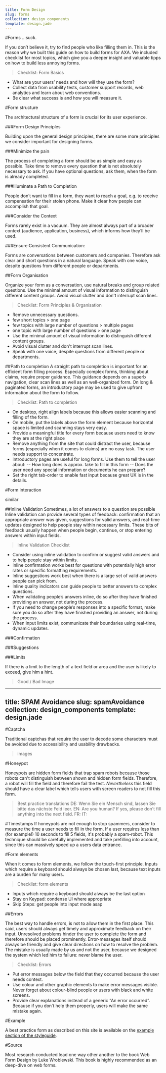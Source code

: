 ```yaml
---
title: Form Design
slug: forms
collection: design_components
template: design.jade
---
```


#Forms
…suck. 

If you don’t believe it, try to find people who like filling them in. This is the reason why we built this guide on how to build forms for AXA. We included checklist for most topics, which give you a deeper insight and valuable tipps on how to build less annoying forms.

>Checklist: Form Basics
- What are your users’ needs and how will they use the form?
- Collect data from usability tests, customer support records, web analytics and learn about web conventions.
- Be clear what success is and how you will measure it.

#Form structure

The architectural structure of a form is crucial for its user experience. 

###Form Design Principles

Building upon the general design principles, there are some more principles we consider important for designing forms.

###Minimize the pain

The process of completing a form should be as simple and easy as possible. Take time to remove every question that is not absolutely necessary to ask. If you have optional questions, ask them, when the form is already completed.

###Illuminate a Path to Completion

People don’t want to fill in a form, they want to reach a goal, e.g. to receive compensation for their stolen phone. Make it clear how people can accomplish that goal.

###Consider the Context

Forms rarely exist in a vacuum. They are almost always part of a broader context (audience, application, business), which informs how they’ll be used.

###Ensure Consistent Communication:

Forms are conversations between customers and companies. Therefore ask clear and short questions in a natural language. Speak with one voice, despite questions from different people or departments. 

##Form Organisation

Organize your form as a conversation, use natural breaks and group related questions.
Use the minimal amount of visual information to distinguish different content groups. Avoid visual clutter and don't interrupt scan lines.

>Checklist: Form Principles & Organisation
- Remove unnecessary questions.
- few short topics > one page
- few topics with large number of questions > multiple pages
- one topic with large number of questions > one page
- Use the minimal amount of visual information to distinguish different content groups. 
- Avoid visual clutter and don't interrupt scan lines.
- Speak with one voice, despite questions from different people or departments.

##Path to completion
A straight path to completion is important for an efficient form filling process. Especially complex forms, thinking about claims, require proper guidance. This guidance depends on a superb navigation, clear scan lines as well as an well-organized form.
On long & paginated forms, an introductory page may be used to give upfront information about the form to follow.

>Checklist: Path to completion
- On desktop, right align labels because this allows easier scanning and filling of the form.
- On mobile, put the labels above the form element because horizontal space is limited and scanning stays very easy.
- Provide a meaningful title for every form because users need to know they are at the right place
- Remove anything from the site that could distract the user, because forms (especially when it comes to claims) are no easy task. The user needs support to concentrate.
- Introductory pages are useful for long forms. Use them to tell the user about:
-- How long does is approx. take to fill in this form
-- Does the user need any special information or documents he can prepare?
- Set the right tab-order to enable fast input because great UX is in the details.

#Form interaction

similar

##Inline Validation
Sometimes, a lot of answers to a question are possible
Inline validation can provide several types of feedback: confirmation that an appropriate answer was given, suggestions for valid answers, and real-time updates designed to help people stay within necessary limits. These bits of feedback usually happen when people begin, continue, or stop entering answers within input fields.


>Inline Validation Checklist
- Consider using inline validation to confirm or
suggest valid answers and to help people stay
within limits.
- Inline confirmation works best for questions with
potentially high error rates or specific formatting
requirements.
- Inline suggestions work best when there is a
large set of valid answers people can pick from.
- Inline quality indicators can guide people to
better answers to complex questions.
- When validating people’s answers inline, do so
after they have finished providing an answer, not
during the process.
- If you need to change people’s responses into a
specific format, make sure you do so after they
have finished providing an answer, not during
the process.
- When input limits exist, communicate their
boundaries using real-time, dynamic updates.

###Confirmation



###Suggestions



###Limits

If there is a limit to the length of a text field or area and the user is likely to exceed, give him a hint. 

>Good / Bad Image




---
title: SPAM Avoidance
slug: spamAvoidance
collection: design_components
template: design.jade
---

#Captcha

Traditional captchas that require the user to decode some characters must be avoided due to accessibility and usability drawbacks. 

>images

#Honeypot

Honeypots are hidden form fields that trap spam robots because those robots can't distinguish between shown and hidden form fields. Therefore, a robot will fill the field and therefore fail the test. *Nevertheless* this field should have a clear label which tells users with screen readers to not fill this form. 
>Best practice translations
DE: Wenn Sie ein Mensch sind, lassen Sie bitte das nächste Feld leer.
EN: Are you human? If yes, please don't fill anything into the next field.
FR:
IT:

#Timestamps
If honeypots are not enough to stop spammers, consider to measure the time a user needs to fill in the form. If a user requires less than (for example!) 10 seconds to fill 5 fields, it's probably a spam-robot. This technique should be carefully implemented and take prefilling into account, since this can massively speed up a users data entrance.

#Form elements

When it comes to form elements, we follow the touch-first principle. Inputs which require a keyboard should always be chosen last, because text inputs are a burden for many users. 

>Checklist: form elements
- Inputs which require a keyboard should always be the last option
- Stay on Keypad: condense UI where appropriate
- Skip Steps: get people into input mode asap

##Errors

The best way to handle errors, is not to allow them in the first place. This said, users should always get timely and approximate feedback on their input. Unresolved problems hinder the user to complete the form and therefore should be placed prominently. 
Error-messages itself should always be friendly and give clear directions on how to resolve the problem. The mistake is usually made by us and not the user, because we designed the system which led him to failure: never blame the user.

>Checklist: Errors
- Put error messages below the field that they occurred because the user needs context.
- Use colour and other graphic elements to make error messages visible. Never forget about colour-blind people or users with black and white screens.
- Provide clear explanations instead of a generic “An error occurred”. Because if you don’t help them properly, users will make the same mistake again.


#Example

A best practice form as described on this site is available on the [example section of the styleguide](#).

#Source

Most research conducted lead one way other another to the book Web Form Design by Luke Wroblewski. This book is highly recommended as an deep-dive on web forms.

